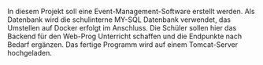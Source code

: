 In diesem Projekt soll eine Event-Management-Software erstellt werden. Als Datenbank wird die schulinterne MY-SQL Datenbank verwendet, das Umstellen auf Docker erfolgt im Anschluss.
Die Schüler sollen hier das Backend für den Web-Prog Unterricht schaffen und die Endpunkte nach Bedarf ergänzen.
Das fertige Programm wird auf einem Tomcat-Server hochgeladen.
